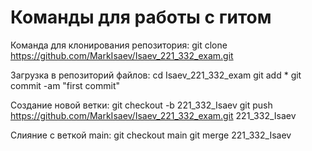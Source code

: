 # Команды для работы с гитом

Команда для клонирования репозитория:
git clone https://github.com/MarkIsaev/Isaev_221_332_exam.git

Загрузка в репозиторий файлов:
cd Isaev_221_332_exam
git add *
git commit -am "first commit"

Создание новой ветки:
git checkout -b 221_332_Isaev
git push https://github.com/MarkIsaev/Isaev_221_332_exam.git 221_332_Isaev

Слияние с веткой main:
git checkout main
git merge 221_332_Isaev
